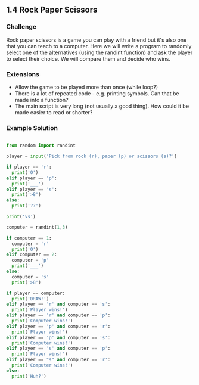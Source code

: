 ## 1.4 Rock Paper Scissors

### Challenge

Rock paper scissors is a game you can play with a friend but it's also one that you can teach to a computer. Here we will write a program to randomly select one of the alternatives (using the randint function) and ask the player to select their choice. We will compare them and decide who wins.


### Extensions

* Allow the game to be played more than once (while loop?)
* There is a lot of repeated code - e.g. printing symbols. Can that be made into a function?
* The main script is very long (not usually a good thing). How could it be made easier to read or shorter?


### Example Solution

```python

from random import randint

player = input('Pick from rock (r), paper (p) or scissors (s)?')

if player == 'r':
  print('O')
elif player == 'p':
  print('___')
elif player == 's':
  print('>8')
else:
  print('??')

print('vs')

computer = randint(1,3)

if computer == 1:
  computer = 'r'
  print('O')
elif computer == 2:
  computer = 'p'
  print('___')
else:
  computer = 's'
  print('>8')

if player == computer:
  print('DRAW!')
elif player == 'r' and computer == 's':
  print('Player wins!')
elif player == 'r' and computer == 'p':
  print('Computer wins!')
elif player == 'p' and computer == 'r':
  print('Player wins!')
elif player == 'p' and computer == 's':
  print('Computer wins!')
elif player == 's' and computer == 'p':
  print('Player wins!')
elif player == "s" and computer == 'r':
  print('Computer wins!')
else:
  print('Huh?')

```
